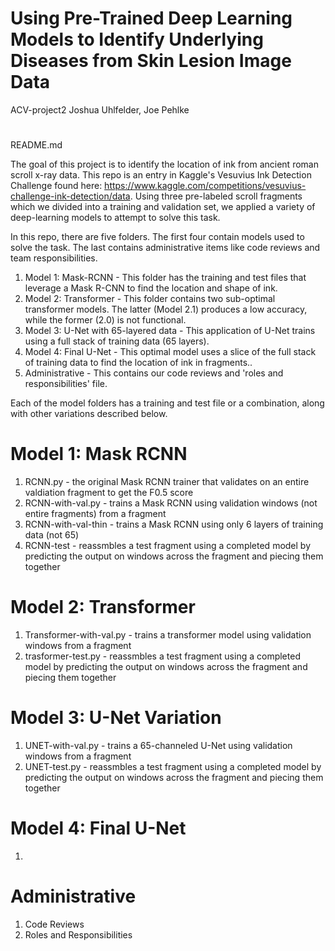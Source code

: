 # Using Pre-Trained Deep Learning Models to Identify Underlying Diseases from Skin Lesion Image Data
ACV-project2
Joshua Uhlfelder, Joe Pehlke
# 

README.md

The goal of this project is to identify the location of ink from ancient roman scroll x-ray data. This repo is an entry in Kaggle's Vesuvius Ink Detection Challenge found here: https://www.kaggle.com/competitions/vesuvius-challenge-ink-detection/data. Using three pre-labeled scroll fragments which we divided into a training and validation set, we applied a variety of deep-learning models to attempt to solve this task. 

In this repo, there are five folders. The first four contain models used to solve the task. The last contains administrative items like code reviews and team responsibilities.
1. Model 1: Mask-RCNN - This folder has the training and test files that leverage a Mask R-CNN to find the location and shape of ink.
2. Model 2: Transformer - This folder contains two sub-optimal transformer models. The latter (Model 2.1) produces a low accuracy, while the former (2.0) is not functional.
3. Model 3: U-Net with 65-layered data - This application of U-Net trains using a full stack of training data (65 layers). 
4. Model 4: Final U-Net - This optimal model uses a slice of the full stack of training data to find the location of ink in fragments.. 
5. Administrative - This contains our code reviews and 'roles and responsibilities' file.

Each of the model folders has a training and test file or a combination, along with other variations described below. 

# Model 1: Mask RCNN
1. RCNN.py - the original Mask RCNN trainer that validates on an entire valdiation fragment to get the F0.5 score
2. RCNN-with-val.py - trains a Mask RCNN using validation windows (not entire fragments) from a fragment
3. RCNN-with-val-thin - trains a Mask RCNN using only 6 layers of training data (not 65)
4. RCNN-test - reassmbles a test fragment using a completed model by predicting the output on windows across the fragment and piecing them together

# Model 2: Transformer
1. Transformer-with-val.py - trains a transformer model using validation windows from a fragment
2. trasformer-test.py - reassmbles a test fragment using a completed model by predicting the output on windows across the fragment and piecing them together

# Model 3: U-Net Variation
1. UNET-with-val.py - trains a 65-channeled U-Net using validation windows from a fragment
2. UNET-test.py - reassmbles a test fragment using a completed model by predicting the output on windows across the fragment and piecing them together

# Model 4: Final U-Net
1. 

# Administrative
1. Code Reviews
2. Roles and Responsibilities
